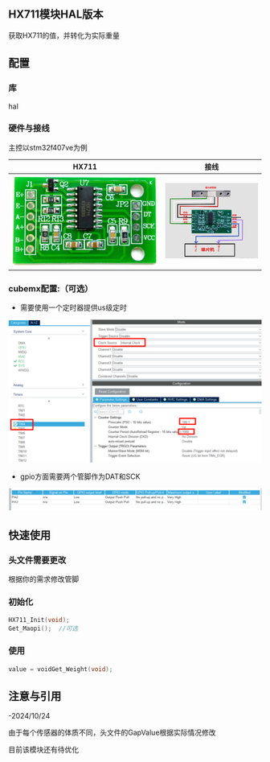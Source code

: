 ## HX711模块HAL版本

获取HX711的值，并转化为实际重量

## 配置

### 库

hal

### 硬件与接线

主控以stm32f407ve为例

| HX711                                          | 接线                                           |
| ---------------------------------------------- | ---------------------------------------------- |
| ![1729768228531](image/README/1729768228531.png) | ![1733747322397](image/README/1733747322397.png) |

### cubemx配置:（可选）

- 需要使用一个定时器提供us级定时

![1733747197151](image/README/1733747197151.png)

- gpio方面需要两个管脚作为DAT和SCK

![1733747296873](image/README/1733747296873.png)

## 快速使用

### 头文件需要更改

根据你的需求修改管脚

### 初始化

```C
HX711_Init(void);
Get_Maopi();  //可选
```

### 使用
```C
value = voidGet_Weight(void);
```


## 注意与引用

-2024/10/24

由于每个传感器的体质不同，头文件的GapValue根据实际情况修改

目前该模块还有待优化

